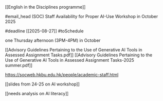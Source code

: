 
[[English in the Disciplines programme]] 

#email_head  (SOC) Staff Availability for Proper AI-Use Workshop in October 2025 

#deadline  [[2025-08-27]] 
#toSchedule 

one Thursday afternoon (3PM-4PM) in October

[[Advisory Guidelines Pertaining to the Use of Generative AI Tools in Assessed Assignment Tasks.pdf]] 
[[Advisory Guidelines Pertaining to the Use of Generative AI Tools in Assessed Assignment Tasks-2025 summer.pdf]] 


https://socweb.hkbu.edu.hk/people/academic-staff.html 


[[slides from 24-25 on AI workshop]] 

[[needs analysis on AI literacy]] 
